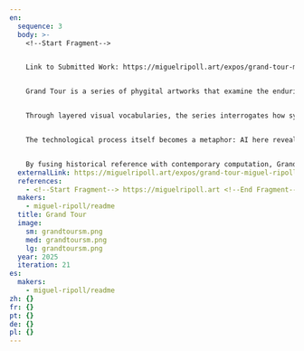 ```yaml
---
en:
  sequence: 3
  body: >-
    <﻿!--Start Fragment-->


    L﻿ink to Submitted Work: https://miguelripoll.art/expos/grand-tour-miguel-ripoll-2025.pdf


    Grand Tour is a series of phygital artworks that examine the enduring legacies of cultural representation, power, and mobility through geographies (both real and imaginary) in our hyper-connected world. Merging human-led generative AI with manual editing and hand-crafted mixed media techniques on large-scale paper, the project reflects on how historical narratives of travel and exploration continue to shape present-day perceptions of identity, geography, and belonging. Each work begins as an adversarial dialogue with machine learning models (trained on custom datasets of art, history, and cartography) and is then extensively reworked by hand, both digitally and physically. The final compositions are printed on hand-drawn (pencil, ink) archival paper, creating a textured visual field that oscillates between machine precision and human tactility.


    Through layered visual vocabularies, the series interrogates how systems of knowledge (such as maps, travel writing, and ethnographic imagery) construct hierarchies of value and meaning. While the aesthetics may echo travel brochures, panoramic paintings, or museum dioramas, they are deliberately destabilised: fragments repeat, symbols misalign, and familiar forms are re-framed or distorted. This disruption is not an error of the machine but a strategic intervention, inviting the viewer to question the neutrality of visual systems and the politics embedded in aesthetic conventions.


    The technological process itself becomes a metaphor: AI here reveals its own embedded biases and gaps, surfacing tensions between automation and authorship. Rather than delegating creativity to the algorithm, the artist uses it as an adversarial partner, one that mirrors, amplifies, or resists the historical patterns the work seeks to critique.


    By fusing historical reference with contemporary computation, Grand Tour constructs a reflective space where data, memory, and identity collide. It challenges viewers to consider not only what is seen but how seeing itself is structured through technology, through time, and through inherited systems of power and representation.
  externalLink: https://miguelripoll.art/expos/grand-tour-miguel-ripoll-2025.pdf
  references:
    - <﻿!--Start Fragment--> https://miguelripoll.art <!--End Fragment-->
  makers:
    - miguel-ripoll/readme
  title: Grand Tour
  image:
    sm: grandtoursm.png
    med: grandtoursm.png
    lg: grandtoursm.png
  year: 2025
  iteration: 21
es:
  makers:
    - miguel-ripoll/readme
zh: {}
fr: {}
pt: {}
de: {}
pl: {}
---
```

